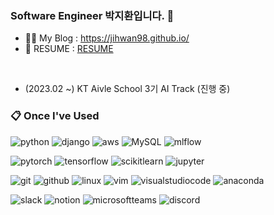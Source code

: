 <!--
**Jihwan98/Jihwan98** is a ✨ _special_ ✨ repository because its `README.md` (this file) appears on your GitHub profile.

Here are some ideas to get you started:

- 🔭 I’m currently working on ...
- 🌱 I’m currently learning ...
- 👯 I’m looking to collaborate on ...
- 🤔 I’m looking for help with ...
- 💬 Ask me about ...
- 📫 How to reach me: ...
- 😄 Pronouns: ...
- ⚡ Fun fact: ...
-->

### Software Engineer 박지환입니다. 👋

- 👨‍💻 My Blog : https://jihwan98.github.io/
- 🌱 RESUME : [RESUME](https://www.notion.so/jihwan98/bfced921a7264fd4b1c900e95d5529b9?pvs=4)
<br>

- (2023.02 ~) KT Aivle School 3기 AI Track (진행 중)

### 📋 Once I've Used

<!-- <a href="[연결할 링크]" target="_blank"><img src="https://img.shields.io/badge/[쓰고 싶은 텍스트]-[컬러 코드]?style=flat-square&logo=[브랜드 이름]&logoColor=white"/></a> -->
<!-- <img src="https://img.shields.io/badge/aws-232F3E?style=for-the-badge&logo=aws&logoColor=white"> -->

![python](https://img.shields.io/badge/python-3776AB?style=flat&logo=python&logoColor=white)
![django](https://img.shields.io/badge/django-092E20?style=flat&logo=django&logoColor=white)
![aws](https://img.shields.io/badge/aws-232F3E?style=flat&logo=aws&logoColor=white)
![MySQL](https://img.shields.io/badge/MySQL-4479A1?style=flat&logo=MySQL&logoColor=white)
![mlflow](https://img.shields.io/badge/mlflow-0194E2?style=flat&logo=mlflow&logoColor=white)

![pytorch](https://img.shields.io/badge/pytorch-EE4C2C?style=flat&logo=pytorch&logoColor=white)
![tensorflow](https://img.shields.io/badge/tensorflow-FF6F00?style=flat&logo=tensorflow&logoColor=white)
![scikitlearn](https://img.shields.io/badge/scikitlearn-F7931E?style=flat&logo=scikitlearn&logoColor=white)
![jupyter](https://img.shields.io/badge/jupyter-F37626?style=flat&logo=jupyter&logoColor=white)

![git](https://img.shields.io/badge/git-F05032?style=flat&logo=git&logoColor=white)
![github](https://img.shields.io/badge/github-181717?style=flat&logo=github&logoColor=white)
![linux](https://img.shields.io/badge/linux-FCC624?style=flat&logo=linux&logoColor=white)
![vim](https://img.shields.io/badge/vim-019733?style=flat&logo=vim&logoColor=white)
![visualstudiocode](https://img.shields.io/badge/vsc-007ACC?style=flat&logo=visualstudiocode&logoColor=white)
![anaconda](https://img.shields.io/badge/anaconda-44A833?style=flat&logo=anaconda&logoColor=white)

![slack](https://img.shields.io/badge/slack-4A154B?style=flat&logo=slack&logoColor=white)
![notion](https://img.shields.io/badge/notion-000000?style=flat&logo=notion&logoColor=white)
![microsoftteams](https://img.shields.io/badge/microsoftteams-6264A7?style=flat&logo=microsoftteams&logoColor=white)
![discord](https://img.shields.io/badge/discord-5865F2?style=flat&logo=discord&logoColor=white)

